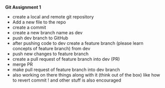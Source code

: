 **Git Assignment 1**

- create a local and remote git repository
- Add a new file to the repo
- create a commit
- create a new branch name as dev
- push dev branch to GitHub
- after pushing code to dev create a feature branch (please learn concepts of feature branch)  from dev
- push new changes to feature branch
- create a pull request of feature branch into dev  (PR)
- merge  PR
- make pull request of feature branch into dev branch
- also working on there things along with it (think out of the box) like how to revert commit ! and other stuff is also encouraged
